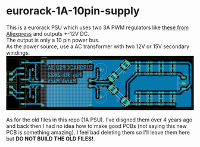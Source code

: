 # eurorack-1A-10pin-supply
This is a eurorack PSU which uses two 3A PWM regulators like [these from Aliexpress](https://www.aliexpress.com/item/1005004052885353.html?spm=a2g0o.productlist.0.0.695838edDr9Fcs&algo_pvid=d174f836-2c64-4925-bf83-09754ddc93be&algo_exp_id=d174f836-2c64-4925-bf83-09754ddc93be-3&pdp_ext_f=%7B%22sku_id%22%3A%2212000027872810881%22%7D&pdp_npi=2%40dis%21CZK%21%2119.72%21%21%21%21%21%400b0a555916520957518301529e174a%2112000027872810881%21sea) and outputs +-12V DC.  
The output is only a 10 pin power bus.  
As the power source, use a AC transformer with two 12V or 15V secondary windings.  
![PCB design](https://github.com/machmar/eurorack-1A-10pin-supply/blob/master/3A%20supply%20with%20DC-DC%20converters/PCB.png?raw=true)
  
As for the old files in this repo (1A PSU). I've disgned them over 4 years ago and back then I had no idea how to make good PCBs (not saying this new PCB is something amazing). I feel bad deleting them so I'll leave them here but **DO NOT BUILD THE OLD FILES!**.
